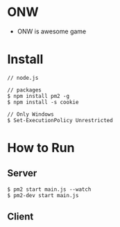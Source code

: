 # ONW
- ONW is awesome game

# Install
```
// node.js

// packages
$ npm install pm2 -g
$ npm install -s cookie

// Only Windows
$ Set-ExecutionPolicy Unrestricted
```

# How to Run
## Server
```
$ pm2 start main.js --watch
$ pm2-dev start main.js
```
## Client
